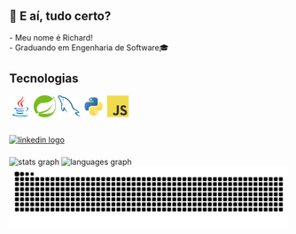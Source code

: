 <h2 align="left">👋 E aí, tudo certo?</h2>

<p align="left">- Meu nome é Richard!<br>- Graduando em Engenharia de Software🎓</p>

<h2 align="left">Tecnologias</h2>

<div align="left">
  <!-- Java -->
  <img src="https://raw.githubusercontent.com/devicons/devicon/master/icons/java/java-original.svg" width="40" height="40" />

  <!-- Spring -->
  <img src="https://raw.githubusercontent.com/devicons/devicon/master/icons/spring/spring-original.svg" width="40" height="40" />

  <!-- MySQL -->
  <img src="https://raw.githubusercontent.com/devicons/devicon/master/icons/mysql/mysql-original.svg" width="40" height="40" />
  
  <!-- Python -->
  <img src="https://raw.githubusercontent.com/devicons/devicon/master/icons/python/python-original.svg" width="40" height="40" />
  
  <!-- JavaScript -->
  <img src="https://raw.githubusercontent.com/devicons/devicon/master/icons/javascript/javascript-original.svg" width="40" height="40" />

</div>


<h2 align="left"></h2>

###

<div align="left">
  <a href="https://www.linkedin.com/in/richard-reis-da-silva-67785a248/" target="_blank">
    <img src="https://img.shields.io/static/v1?message=LinkedIn&logo=linkedin&label=&color=0077B5&logoColor=white&labelColor=&style=for-the-badge" height="35" alt="linkedin logo"  />
  </a>
</div>

###

<div align="left">
  <img src="https://github-readme-stats.vercel.app/api?username=richxrdreis&hide_title=false&hide_rank=false&show_icons=true&include_all_commits=true&count_private=true&disable_animations=false&theme=react&locale=en&hide_border=false&order=1" height="150" alt="stats graph"  />
  <img src="https://github-readme-stats.vercel.app/api/top-langs?username=richxrdreis&locale=en&hide_title=false&layout=compact&card_width=320&langs_count=5&theme=react&hide_border=false&order=2" height="150" alt="languages graph"  />
</div>

<picture>
<source media="(prefers-color-scheme: dark)" srcset="https://raw.githubusercontent.com/richxrdreis/richxrdreis/output/github-contribution-grid-snake-dark.svg">
<source media="(prefers-color-scheme: light)" srcset="https://raw.githubusercontent.com/richxrdreis/richxrdreis/output/github-contribution-grid-snake-dark.svg">
	<img alt="github contribution grid snake animation" src="https://raw.githubusercontent.com/richxrdreis/richxrdreis/output/github-contribution-grid-snake.svg">
	</picture>
